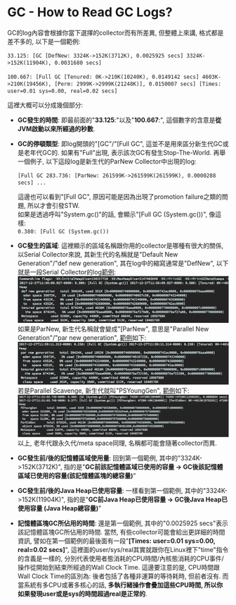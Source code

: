 # GC - How to Read GC Logs?

GC的log內容會根據你當下選擇的collector而有所差異, 但整體上來講, 格式都是差不多的, 以下是一個範例:

```
33.125: [GC [DefNew: 3324K->152K(3712K), 0.0025925 secs] 3324K->152K(11904K), 0.0031680 secs]

100.667: [Full GC [Tenured: 0K->210K(10240K), 0.0149142 secs] 4603K->210K(19456K), [Perm: 2999K->2999K(21248K)], 0.0150007 secs] [Times: user=0.01 sys=0.00, real=0.02 secs]
```

這裡大概可以分成幾個部分:

* **GC發生的時間**: 即最前面的"**33.125**:"以及"**100.667**:", 這個數字的含意是**從JVM啟動以來所經過的秒數**.

* **GC的停頓類型**: 即log開頭的"\[GC"/"\[Full GC", 這並不是用來區分新生代GC或是老年代GC的. 如果有"Full"出現, 表示該次GC有發生Stop-The-World. 再舉一個例子, 以下這段log是新生代的ParNew Collector中出現的log:

  ```
  [Full GC 283.736: [ParNew: 261599K->261599K(261599K), 0.0000288 secs] ...
  ```

  這邊也可以看到"\[Full GC", 原因可能是因為出現了promotion failure之類的問題, 所以才會引發STW.  
  如果是透過呼叫"System.gc\(\)"的話, 會顯示"\[Full GC \(System.gc\(\)\)", 像這樣:  
  `0.380: [Full GC (System.gc())`

* **GC發生的區域**: 這裡顯示的區域名稱跟你用的collector是哪種有很大的關係, 以Serial Collector來說, 其新生代的名稱就是"Default New Generation"/"def new generation", 其在log中的縮寫通常是"DefNew", 以下就是一段Serial Collector的log[範例](https://github.com/yotsuba1022/java-concurrency/blob/master/src/main/java/idv/java/jvm/gc/refcounting/gclog-UseSerialGC.log):  
  ![](/assets/3-8-1.png)如果是ParNew, 新生代名稱就會變成"\[ParNew", 意思是"Parallel New Generation"/"par new generation", [範例](https://github.com/yotsuba1022/java-concurrency/blob/master/src/main/java/idv/java/jvm/gc/refcounting/gclog-UseParNewGC.log)如下:  
  ![](/assets/3-8-2.png)  
  若是Parallel Scavenge, 新生代就叫"PSYoungGen", [範例](https://github.com/yotsuba1022/java-concurrency/blob/master/src/main/java/idv/java/jvm/gc/refcounting/gclog-UseParallelGC.log)如下:  
  ![](/assets/3-8-3.png)  
  以上, 老年代跟永久代/meta space同理, 名稱都可能會隨著collector而異.

* **GC發生前/後的記憶體區域使用量**: 回到第一個範例, 其中的"3324K-&gt;152K\(3712K\)", 指的是"**GC前該記憶體區域已使用的容量 -&gt; GC後該記憶體區域已使用的容量\(該記憶體區塊的總容量\)**"

* **GC發生前/後的Java Heap已使用容量**: 一樣看到第一個範例, 其中的"3324K-&gt;152K\(11904K\)", 指的是"**GC前Java Heap已使用容量 -&gt; GC後Java Heap已使用容量 \(Java Heap總容量\)**"

* **記憶體區塊GC所佔用的時間**: 還是第一個範例, 其中的"0.0025925 secs"表示該記憶體區塊GC所佔用的時間. 當然, 有些collector可能會給出更詳細的時間資訊, 譬如在第一個範例的最後面有一段"**\[Times: user=0.01 sys=0.00, real=0.02 secs\]**", 這裡面的user/sys/real其實就跟你在Linux裡下"time"指令的含義是一樣的, 分別代表使用者態消耗的CPU時間/內核態消耗的CPU事件/操作從開始到結束所經過的Wall Clock Time. 這邊要注意的是, CPU時間跟Wall Clock Time的區別為: 後者包括了各種非運算的等待耗時, 但前者沒有. 而當系統有多CPU或著多核心的話, **多執行緒操作會疊加這些CPU時間, 所以你如果發現user或是sys的時間超過real是正常的**.




